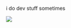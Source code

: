 i do dev stuff sometimes

![](https://skillicons.dev/icons?i=typescript,react,nextjs,vue,nuxtjs,svelte,astro,tailwind,swift,go,nodejs,bun,deno,vite,express,elysia,docker,git,figma&perline=10)


 



